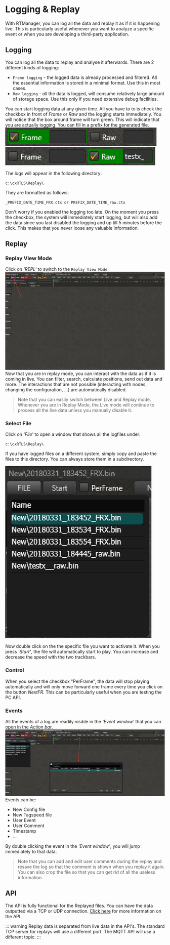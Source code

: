 # Logging & Replay
With RTManager, you can log all the data and replay it as if it is happening live. This is particularly useful whenever you want to analyze a specific event or when you are developing a third-party application.

## Logging
You can log all the data to replay and analyse it afterwards.
There are 2 different kinds of logging:
- `Frame logging` - the logged data is already processed and filtered. All the essential information is stored in a minimal format. Use this in most cases.
- `Raw logging` - *all* the data is logged, will consume relatively large amount of storage space. Use this only if you need extensive debug facilities.

You can start logging data at any given time. All you have to to is check the checkbox in front of _Frame_ or _Raw_ and the logging starts immediately. You will notice that the box around frame will turn green. This will indicate that you are actually logging.
You can fill in a prefix for the generated file.
![log](./img/cxRTLS/logging_frame.png)
![log](./img/cxRTLS/logging_raw_prefix.png)

The logs will appear in the following directory:
```
c:\cxRTLS\Replay\
```
They are formatted as follows:
```
_PREFIX_DATE_TIME_FRX.ctx or PREFIX_DATE_TIME_raw.ctx
```

Don't worry if you enabled the logging too late. On the moment you press the checkbox, the system will immediately start logging, but will also add the data since you last disabled the logging and up till 5 minutes before the click. This makes that you never loose any valuable information.

## Replay
### Replay View Mode
Click on _'REPL'_ to switch to the `Replay View Mode`
![replay](./img/cxRTLS/replay.png)
Now that you are in replay mode, you can interact with the data as if it is coming in live. You can filter, search, calculate positions, send out data and more. The interactions that are not possible (interacting with nodes, changing the configuration, ...) are automatically disabled.

> Note that you can easily switch between Live and Replay mode.
> Whenever you are in Replay Mode, the Live mode will continue to process all the live data unless you manually disable it.

### Select File
Click on _'File'_ to open a window that shows all the logfiles under:
```
c:\cxRTLS\Replay\
```
If you have logged files on a different system, simply copy and paste the files to this directory. You can always store them in a subdirectory.

![replay_file](./img/cxRTLS/replay_file.png)

Now double click on the the specific file you want to activate it. When you press _'Start'_, the file will automatically start to play.
You can increase and decrease the speed with the two trackbars.

### Control
When you select the checkbox "PerFrame", the data will stop playing automatically and will only move forward one frame every time you click on the button _NextFR_.
This can be particularly useful when you are testing the PC API.

### Events
All the events of a log are readily visible in the _'Event window'_ that you can open in the _Action bar_.
![replay_event](./img/cxRTLS/replay_event.png)
Events can be:
- New Config file
- New Tagspeed file
- User Event
- User Comment
- Timestamp
- ...

By double clicking the event in the _'Event window'_, you will jump immediately to that data.

> Note that you can add and edit user comments during the replay and resave the log so that the comment is shown when you replay it again.
You can also crop the file so that you can get rid of all the useless information.


## API
The API is fully functional for the Replayed files. You can have the data outputted via a TCP or UDP connection. [Click here]() for more information on the API.

::: warning
Replay data is separated from live data in the API's. The standard TCP server for replays will use a different port. The MQTT API will use a different topic.
:::